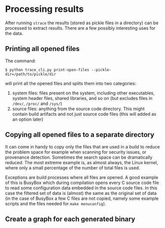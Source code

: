 # Processing results

After running `strace` the results (stored as pickle files in a directory) can
be processed to extract results. There are a few possibly interesting uses for
the data.

## Printing all opened files

The command:

```
$ python trace_cli.py print-open-files --pickle-dir=/path/to/pickle/dir
```

will print all the opened files and splits them into two categories:

1. system files: files present on the system, including other executables,
   system header files, shared libraries, and so on (but excludes files in
   `/dev/`, `/proc/` and `/sys/`)
2. source files: anything from the source code directory. This might contain
   build artifacts and not just source code files (this will added as an option
   later)

## Copying all opened files to a separate directory

It can come in handy to copy only the files that are used in a build to reduce
the problem space for example when scanning for security issues, or provenance
detection. Sometimes the search space can be dramatically reduced. The most
extreme example is, as almost always, the Linux kernel, where only a small
percentage of the number of total files is used.

Exceptions are build processes where all files are opened. A good example of
this is BusyBox which during compilation opens every C source code file to
read some configuration data embedded in the source code files. In this case
the filtered set of data is (almost) the same as the original set of data (in
the case of BusyBox a few C files are not copied, namely some example scripts
and the files needed for `make menuconfig`).

## Create a graph for each generated binary
